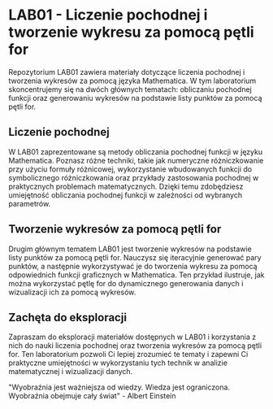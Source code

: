 # LAB01 - Liczenie pochodnej i tworzenie wykresu za pomocą pętli for
Repozytorium LAB01 zawiera materiały dotyczące liczenia pochodnej i tworzenia wykresów za pomocą języka Mathematica. W tym laboratorium skoncentrujemy się na dwóch głównych tematach: obliczaniu pochodnej funkcji oraz generowaniu wykresów na podstawie listy punktów za pomocą pętli for.

## Liczenie pochodnej
W LAB01 zaprezentowane są metody obliczania pochodnej funkcji w języku Mathematica. Poznasz różne techniki, takie jak numeryczne różniczkowanie przy użyciu formuły różnicowej, wykorzystanie wbudowanych funkcji do symbolicznego różniczkowania oraz przykłady zastosowania pochodnej w praktycznych problemach matematycznych. Dzięki temu zdobędziesz umiejętność obliczania pochodnej funkcji w zależności od wybranych parametrów.

## Tworzenie wykresów za pomocą pętli for
Drugim głównym tematem LAB01 jest tworzenie wykresów na podstawie listy punktów za pomocą pętli for. Nauczysz się iteracyjnie generować pary punktów, a następnie wykorzystywać je do tworzenia wykresu za pomocą odpowiednich funkcji graficznych w Mathematica. Ten przykład ilustruje, jak można wykorzystać pętlę for do dynamicznego generowania danych i wizualizacji ich za pomocą wykresów.

## Zachęta do eksploracji
Zapraszam do eksploracji materiałów dostępnych w LAB01 i korzystania z nich do nauki liczenia pochodnej oraz tworzenia wykresów za pomocą pętli for. Ten laboratorium pozwoli Ci lepiej zrozumieć te tematy i zapewni Ci praktyczne umiejętności w wykorzystaniu tych technik w analizie matematycznej i wizualizacji danych.

"Wyobraźnia jest ważniejsza od wiedzy. Wiedza jest ograniczona. Wyobraźnia obejmuje cały świat" - Albert Einstein
